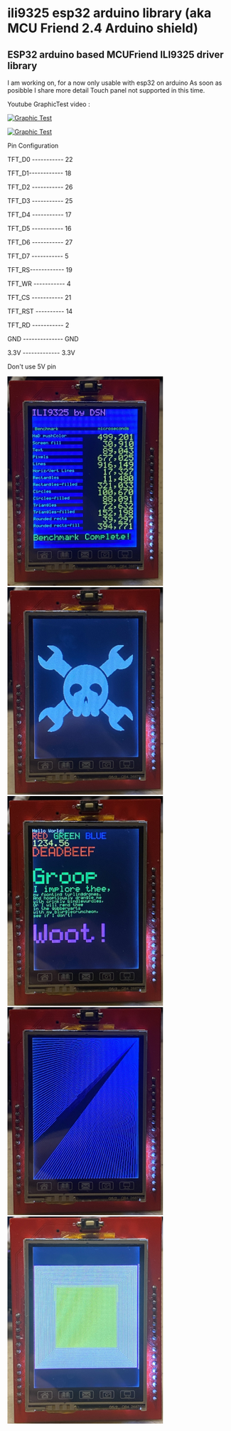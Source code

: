 # ili9325 esp32 arduino library (aka MCU Friend 2.4 Arduino shield)

## ESP32 arduino based MCUFriend ILI9325 driver library

I am working on, for a now only usable with esp32 on arduino
As soon as posibble I share more detail
Touch panel not supported in this time.

Youtube GraphicTest video : 

[![Graphic Test](https://img.youtube.com/vi/0GuNGFi2wqI/0.jpg)](https://www.youtube.com/watch?v=0GuNGFi2wqI)

[![Graphic Test](https://img.youtube.com/vi/ofYUdeQS3A8/0.jpg)](https://youtu.be/ofYUdeQS3A8?feature=shared)

Pin Configuration

TFT_D0 ----------- 22
 
TFT_D1------------ 18
 
TFT_D2 ----------- 26
 
TFT_D3 ----------- 25

TFT_D4 ----------- 17

TFT_D5 ----------- 16

TFT_D6 ----------- 27

TFT_D7 ----------- 5

TFT_RS------------ 19

TFT_WR ----------- 4

TFT_CS ----------- 21

TFT_RST ---------- 14

TFT_RD ----------- 2

GND -------------- GND

3.3V ------------- 3.3V

Don't use 5V pin

<img src="images/IMG_5133.JPG" alt="Logo" width="350"><img src="images/IMG_5134.JPG" alt="Logo" width="350"><img src="images/IMG_5135.JPG" alt="Logo" width="350"><img src="images/IMG_5136.JPG" alt="Logo" width="350"><img src="images/IMG_5137.JPG" alt="Logo" width="350">
